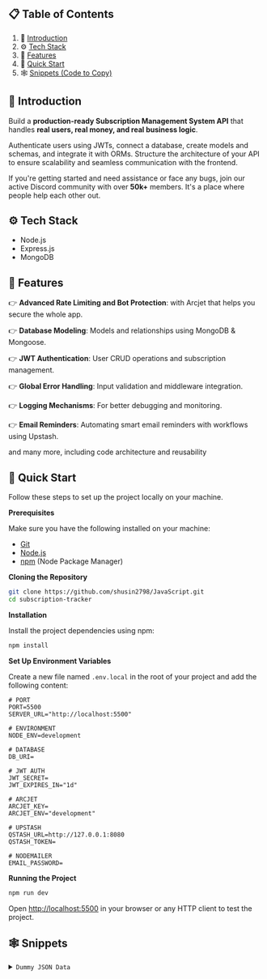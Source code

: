 
## 📋 <a name="table">Table of Contents</a>

1. 🤖 [Introduction](#introduction)
2. ⚙️ [Tech Stack](#tech-stack)
3. 🔋 [Features](#features)
4. 🤸 [Quick Start](#quick-start)
5. 🕸️ [Snippets (Code to Copy)](#snippets)

## <a name="introduction">🤖 Introduction</a>

Build a **production-ready Subscription Management System API** that handles **real users, real money, and real business logic**.  

Authenticate users using JWTs, connect a database, create models and schemas, and integrate it with ORMs. Structure the architecture of your API to ensure scalability and seamless communication with the frontend.  

If you're getting started and need assistance or face any bugs, join our active Discord community with over **50k+** members. It's a place where people help each other out.

## <a name="tech-stack">⚙️ Tech Stack</a>

- Node.js
- Express.js
- MongoDB

## <a name="features">🔋 Features</a>

👉 **Advanced Rate Limiting and Bot Protection**: with Arcjet that helps you secure the whole app.

👉 **Database Modeling**: Models and relationships using MongoDB & Mongoose.

👉 **JWT Authentication**: User CRUD operations and subscription management.

👉 **Global Error Handling**: Input validation and middleware integration.

👉 **Logging Mechanisms**: For better debugging and monitoring.

👉 **Email Reminders**: Automating smart email reminders with workflows using Upstash.

and many more, including code architecture and reusability

## <a name="quick-start">🤸 Quick Start</a>

Follow these steps to set up the project locally on your machine.

**Prerequisites**

Make sure you have the following installed on your machine:

- [Git](https://git-scm.com/)
- [Node.js](https://nodejs.org/en)
- [npm](https://www.npmjs.com/) (Node Package Manager)

**Cloning the Repository**

```bash
git clone https://github.com/shusin2798/JavaScript.git
cd subscription-tracker
```

**Installation**

Install the project dependencies using npm:

```bash
npm install
```

**Set Up Environment Variables**

Create a new file named `.env.local` in the root of your project and add the following content:

```env
# PORT
PORT=5500
SERVER_URL="http://localhost:5500"

# ENVIRONMENT
NODE_ENV=development

# DATABASE
DB_URI=

# JWT AUTH
JWT_SECRET=
JWT_EXPIRES_IN="1d"

# ARCJET
ARCJET_KEY=
ARCJET_ENV="development"

# UPSTASH
QSTASH_URL=http://127.0.0.1:8080
QSTASH_TOKEN=

# NODEMAILER
EMAIL_PASSWORD=
```

**Running the Project**

```bash
npm run dev
```

Open [http://localhost:5500](http://localhost:5500) in your browser or any HTTP client to test the project.

## <a name="snippets">🕸️ Snippets</a>

<details>
<summary><code>Dummy JSON Data</code></summary>

```json
{
  "name": "Javascript Mastery Elite Membership",
  "price": 139.00,
  "currency": "USD",
  "frequency": "monthly",
  "category": "Entertainment",
  "startDate": "2025-01-20T00:00:00.000Z",
  "paymentMethod": "Credit Card"
}
```

</details>

